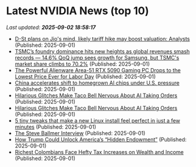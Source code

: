# Latest NVIDIA News (top 10)
_Last updated: **2025-09-02 18:58:17**_

- [D-St plans on Jio's mind, likely tariff hike may boost valuation: Analysts](https://economictimes.indiatimes.com/industry/telecom/telecom-news/d-st-plans-on-jios-mind-likely-tariff-hike-may-boost-valuation-analysts/articleshow/123642518.cms) (Published: 2025-09-01)
- [TSMC’s foundry dominance hits new heights as global revenues smash records — 14.6% QoQ jump sees growth for Samsung, but TSMC's market share climbs to 70.2%](https://www.tomshardware.com/tech-industry/tsmc-revenues-hit-record-high-in-q2-2025-earnings) (Published: 2025-09-01)
- [The Powerful Alienware Area-51 RTX 5090 Gaming PC Drops to the Lowest Price Ever for Labor Day](https://www.ign.com/articles/alienware-area-51-rtx-5090-gaming-pc-deal-dell-labor-day-sale-2025) (Published: 2025-09-01)
- [China accelerates shift to homegrown AI chips under U.S. pressure](https://www.notebookcheck.net/China-accelerates-shift-to-homegrown-AI-chips-under-U-S-pressure.1102085.0.html) (Published: 2025-09-01)
- [Hilarious Glitches Make Taco Bell Nervous About AI Taking Orders](https://freerepublic.com/focus/f-chat/4338027/posts) (Published: 2025-09-01)
- [Hilarious Glitches Make Taco Bell Nervous About AI Taking Orders](https://freerepublic.com/focus/f-news/4338027/posts) (Published: 2025-09-01)
- [5 tiny tweaks that make a new Linux install feel perfect in just a few minutes](https://www.xda-developers.com/tiny-tweaks-make-new-linux-install-feel-perfect/) (Published: 2025-09-01)
- [The Steve Ballmer Interview](https://www.acquired.fm/episodes/the-steve-ballmer-interview) (Published: 2025-09-01)
- [How Trump Could Unlock America’s “Hidden Endowment”](https://www.globenewswire.com/news-release/2025/09/01/3142268/0/en/How-Trump-Could-Unlock-America-s-Hidden-Endowment.html) (Published: 2025-09-01)
- [Richest Colombians Face Hefty Tax Increases on Wealth and Income](https://biztoc.com/x/9a502b9f720372d7) (Published: 2025-09-01)
